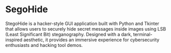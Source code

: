# SegoHide
StegoHide is a hacker-style GUI application built with Python and Tkinter that allows users to securely hide secret messages inside images using LSB (Least Significant Bit) steganography. Designed with a dark, terminal-inspired aesthetic, it provides an immersive experience for cybersecurity enthusiasts and hacking tool demos.
